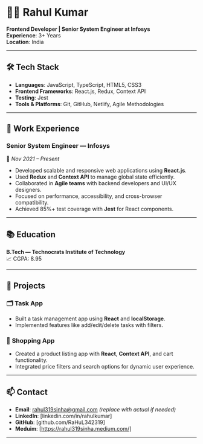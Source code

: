# 👨‍💻 Rahul Kumar

**Frontend Developer | Senior System Engineer at Infosys**  
**Experience**: 3+ Years  
**Location**: India

---

## 🛠 Tech Stack

- **Languages**: JavaScript, TypeScript, HTML5, CSS3
- **Frontend Frameworks**: React.js, Redux, Context API
- **Testing**: Jest
- **Tools & Platforms**: Git, GitHub, Netlify, Agile Methodologies

---

## 💼 Work Experience

### **Senior System Engineer — Infosys**
📅 *Nov 2021 – Present*  
- Developed scalable and responsive web applications using **React.js**.
- Used **Redux** and **Context API** to manage global state efficiently.
- Collaborated in **Agile teams** with backend developers and UI/UX designers.
- Focused on performance, accessibility, and cross-browser compatibility.
- Achieved 85%+ test coverage with **Jest** for React components.

---

## 📚 Education

**B.Tech — Technocrats Institute of Technology**  
📈 CGPA: 8.95

---

## 🚀 Projects

### 🗂️ **Task App**
- Built a task management app using **React** and **localStorage**.
- Implemented features like add/edit/delete tasks with filters.

### 🛒 **Shopping App**
- Created a product listing app with **React**, **Context API**, and cart functionality.
- Integrated price filters and search options for dynamic user experience.

---

## 📫 Contact

- **Email**: rahul319sinha@gmail.com *(replace with actual if needed)*
- **LinkedIn**: [linkedin.com/in/rahulkumar]
- **GitHub**: [github.com/RaHuL342319]
- **Meduim**: [https://rahul319sinha.medium.com/]

---

